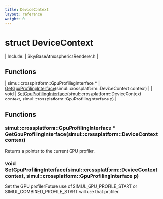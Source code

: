 ```yaml
---
title: DeviceContext
layout: reference
weight: 0
---
```

struct DeviceContext
===

| Include: | Sky/BaseAtmosphericsRenderer.h |



Functions
---

| simul::crossplatform::GpuProfilingInterface * | [GetGpuProfilingInterface](#GetGpuProfilingInterface)(simul::crossplatform::DeviceContext context) |
| void | [SetGpuProfilingInterface](#SetGpuProfilingInterface)(simul::crossplatform::DeviceContext context, simul::crossplatform::GpuProfilingInterface p) |


Functions
---
<a name="GetGpuProfilingInterface"></a>
### simul::crossplatform::GpuProfilingInterface * GetGpuProfilingInterface(simul::crossplatform::DeviceContext context)
Returns a pointer to the current GPU profiler.
<a name="SetGpuProfilingInterface"></a>
### void SetGpuProfilingInterface(simul::crossplatform::DeviceContext context, simul::crossplatform::GpuProfilingInterface p)
Set the GPU profilerFuture use of SIMUL_GPU_PROFILE_START or SIMUL_COMBINED_PROFILE_START will use that profiler.
